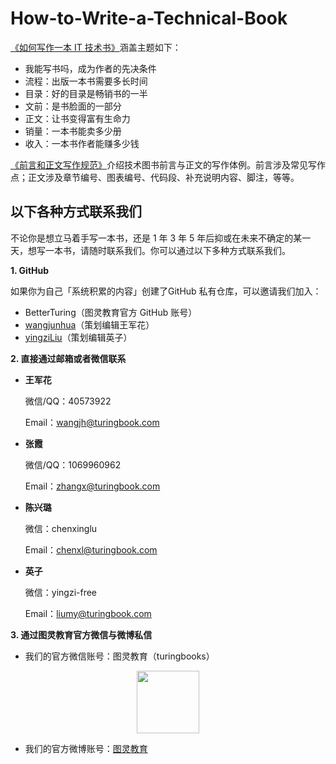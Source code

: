 # How-to-Write-a-Technical-Book
<a href="https://github.com/BetterTuring/How-to-Write-a-Technical-Book/blob/master/0-%E5%A6%82%E4%BD%95%E5%86%99%E4%BD%9C%E4%B8%80%E6%9C%AC%20IT%20%E6%8A%80%E6%9C%AF%E5%9B%BE%E4%B9%A6.md">《如何写作一本 IT 技术书》</a>涵盖主题如下：
- 我能写书吗，成为作者的先决条件
- 流程：出版一本书需要多长时间
- 目录：好的目录是畅销书的一半
- 文前：是书脸面的一部分
- 正文：让书变得富有生命力
- 销量：一本书能卖多少册
- 收入：一本书作者能赚多少钱

<a href="https://github.com/BetterTuring/How-to-Write-a-Technical-Book/blob/master/%E5%89%8D%E8%A8%80%E5%92%8C%E6%AD%A3%E6%96%87%E5%86%99%E4%BD%9C%E8%A7%84%E8%8C%83.md">《前言和正文写作规范》</a>介绍技术图书前言与正文的写作体例。前言涉及常见写作点；正文涉及章节编号、图表编号、代码段、补充说明内容、脚注，等等。

##  以下各种方式联系我们

不论你是想立马着手写一本书，还是 1 年 3 年 5 年后抑或在未来不确定的某一天，想写一本书，请随时联系我们。你可以通过以下多种方式联系我们。

**1. GitHub** 

如果你为自己「系统积累的内容」创建了GitHub 私有仓库，可以邀请我们加入：

- BetterTuring（图灵教育官方 GitHub 账号）
- <a href="https://github.com/wangjunhua">wangjunhua</a>（策划编辑王军花）
- <a href="https://github.com/yingziLiu">yingziLiu</a>（策划编辑英子）

**2. 直接通过邮箱或者微信联系**

- **王军花**

  微信/QQ：40573922

  Email：wangjh@turingbook.com

- **张霞**

  微信/QQ：1069960962

  Email：zhangx@turingbook.com

- **陈兴璐**

  微信：chenxinglu

  Email：chenxl@turingbook.com

- **英子**

  微信：yingzi-free

  Email：liumy@turingbook.com

**3. 通过图灵教育官方微信与微博私信**

- 我们的官方微信账号：图灵教育（turingbooks）
<p align="center"><img src="http://file.ituring.com.cn/Original/19055bdf0d8be63b5e1d" width=100></p>

- 我们的官方微博账号：<a href="https://weibo.com/turingbooks">图灵教育</a>
